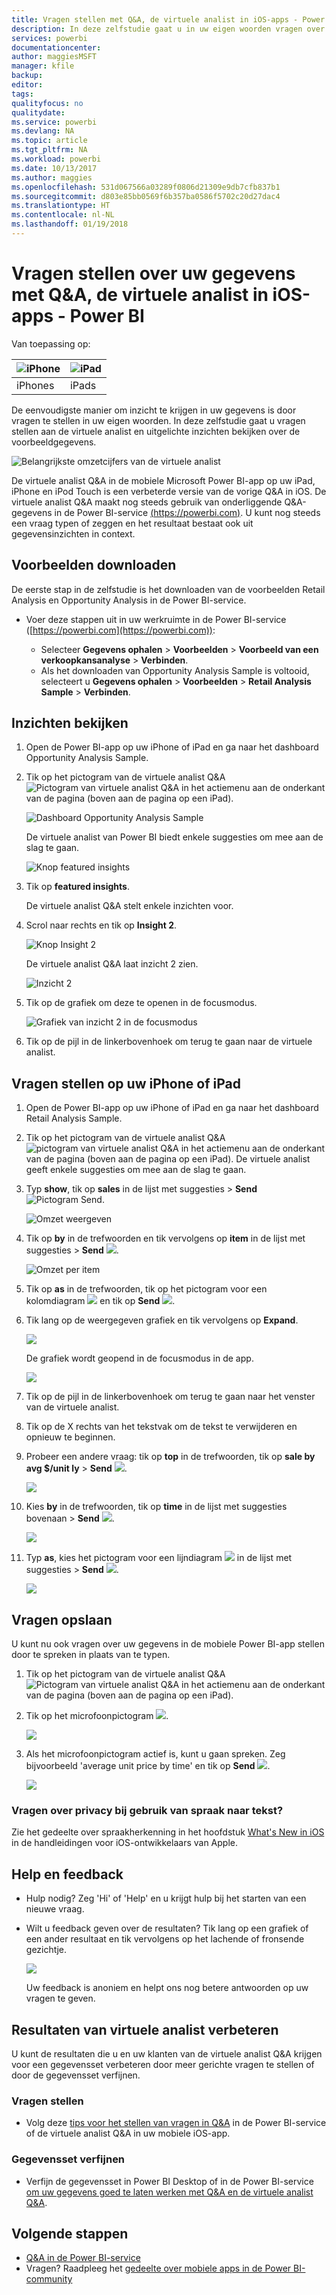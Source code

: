 ```yaml
---
title: Vragen stellen met Q&A, de virtuele analist in iOS-apps - Power BI
description: In deze zelfstudie gaat u in uw eigen woorden vragen over deze voorbeeldgegevens stellen aan de virtuele analist in de mobiele Power BI-app op uw iOS-apparaat.
services: powerbi
documentationcenter: 
author: maggiesMSFT
manager: kfile
backup: 
editor: 
tags: 
qualityfocus: no
qualitydate: 
ms.service: powerbi
ms.devlang: NA
ms.topic: article
ms.tgt_pltfrm: NA
ms.workload: powerbi
ms.date: 10/13/2017
ms.author: maggies
ms.openlocfilehash: 531d067566a03289f0806d21309e9db7cfb837b1
ms.sourcegitcommit: d803e85bb0569f6b357ba0586f5702c20d27dac4
ms.translationtype: HT
ms.contentlocale: nl-NL
ms.lasthandoff: 01/19/2018
---
```

# <a name="ask-questions-about-your-data-with-the-qa-virtual-analyst-in-ios-apps---power-bi"></a>Vragen stellen over uw gegevens met Q&A, de virtuele analist in iOS-apps - Power BI
Van toepassing op:

| ![iPhone](media/mobile-apps-ios-qna/iphone-logo-50-px.png) | ![iPad](media/mobile-apps-ios-qna/ipad-logo-50-px.png) |
|:--- |:--- |
| iPhones |iPads |

De eenvoudigste manier om inzicht te krijgen in uw gegevens is door vragen te stellen in uw eigen woorden. In deze zelfstudie gaat u vragen stellen aan de virtuele analist en uitgelichte inzichten bekijken over de voorbeeldgegevens.

![Belangrijkste omzetcijfers van de virtuele analist](media/mobile-apps-ios-qna/power-bi-ios-q-n-a-top-sale-intro.png)

De virtuele analist Q&A in de mobiele Microsoft Power BI-app op uw iPad, iPhone en iPod Touch is een verbeterde versie van de vorige Q&A in iOS. De virtuele analist Q&A maakt nog steeds gebruik van onderliggende Q&A-gegevens in de Power BI-service [(https://powerbi.com)](https://powerbi.com). U kunt nog steeds een vraag typen of zeggen en het resultaat bestaat ook uit gegevensinzichten in context.

## <a name="download-the-samples"></a>Voorbeelden downloaden
De eerste stap in de zelfstudie is het downloaden van de voorbeelden Retail Analysis en Opportunity Analysis in de Power BI-service.

* Voer deze stappen uit in uw werkruimte in de Power BI-service ([https://powerbi.com](https://powerbi.com)):

  * Selecteer **Gegevens ophalen** > **Voorbeelden** > **Voorbeeld van een verkoopkansanalyse** > **Verbinden**.
  * Als het downloaden van Opportunity Analysis Sample is voltooid, selecteert u **Gegevens ophalen** > **Voorbeelden** > **Retail Analysis Sample** > **Verbinden**.

## <a name="try-featured-insights"></a>Inzichten bekijken
1. Open de Power BI-app op uw iPhone of iPad en ga naar het dashboard Opportunity Analysis Sample.
2. Tik op het pictogram van de virtuele analist Q&A ![Pictogram van virtuele analist Q&A](media/mobile-apps-ios-qna/power-bi-ios-q-n-a-icon.png) in het actiemenu aan de onderkant van de pagina (boven aan de pagina op een iPad).

     ![Dashboard Opportunity Analysis Sample](media/mobile-apps-ios-qna/power-bi-ios-qna-opportunity-analysis.png)

     De virtuele analist van Power BI biedt enkele suggesties om mee aan de slag te gaan.

     ![Knop featured insights](media/mobile-apps-ios-qna/power-bi-ios-qna-suggest-insights.png)
3. Tik op **featured insights**.

     De virtuele analist Q&A stelt enkele inzichten voor.
4. Scrol naar rechts en tik op **Insight 2**.

    ![Knop Insight 2](media/mobile-apps-ios-qna/power-bi-ios-qna-suggest-insight-2.png)

     De virtuele analist Q&A laat inzicht 2 zien.

    ![Inzicht 2](media/mobile-apps-ios-qna/power-bi-ios-qna-show-insight-2.png)
5. Tik op de grafiek om deze te openen in de focusmodus.

    ![Grafiek van inzicht 2 in de focusmodus](media/mobile-apps-ios-qna/power-bi-ios-qna-open-insight-2.png)
6. Tik op de pijl in de linkerbovenhoek om terug te gaan naar de virtuele analist.

## <a name="try-asking-questions-on-your-iphone-or-ipad"></a>Vragen stellen op uw iPhone of iPad
1. Open de Power BI-app op uw iPhone of iPad en ga naar het dashboard Retail Analysis Sample.
2. Tik op het pictogram van de virtuele analist Q&A ![pictogram van virtuele analist Q&A](media/mobile-apps-ios-qna/power-bi-ios-q-n-a-icon.png) in het actiemenu aan de onderkant van de pagina (boven aan de pagina op een iPad).
     De virtuele analist geeft enkele suggesties om mee aan de slag te gaan.
3. Typ **show**, tik op **sales** in de lijst met suggesties > **Send** ![Pictogram Send](media/mobile-apps-ios-qna/power-bi-ios-qna-send-icon.png).

    ![Omzet weergeven](media/mobile-apps-ios-qna/power-bi-ios-q-n-a-show-sales.png)
4. Tik op **by** in de trefwoorden en tik vervolgens op **item** in de lijst met suggesties > **Send** ![](media/mobile-apps-ios-qna/power-bi-ios-qna-send-icon.png).

    ![Omzet per item](media/mobile-apps-ios-qna/power-bi-ios-q-n-a-sale-by-item.png)
5. Tik op **as** in de trefwoorden, tik op het pictogram voor een kolomdiagram ![](media/mobile-apps-ios-qna/power-bi-ios-q-n-a-column-chart-icon.png) en tik op **Send** ![](media/mobile-apps-ios-qna/power-bi-ios-qna-send-icon.png).
6. Tik lang op de weergegeven grafiek en tik vervolgens op **Expand**.

    ![](media/mobile-apps-ios-qna/power-bi-ios-q-n-a-tap-expand-feedback.png)

    De grafiek wordt geopend in de focusmodus in de app.

    ![](media/mobile-apps-ios-qna/power-bi-ios-q-n-a-expanded-chart.png)
7. Tik op de pijl in de linkerbovenhoek om terug te gaan naar het venster van de virtuele analist.
8. Tik op de X rechts van het tekstvak om de tekst te verwijderen en opnieuw te beginnen.
9. Probeer een andere vraag: tik op **top** in de trefwoorden, tik op **sale by avg $/unit ly** > **Send** ![](media/mobile-apps-ios-qna/power-bi-ios-qna-send-icon.png).

    ![](media/mobile-apps-ios-qna/power-bi-ios-q-n-a-top-sale-2.png)
10. Kies **by** in de trefwoorden, tik op **time** in de lijst met suggesties bovenaan > **Send** ![](media/mobile-apps-ios-qna/power-bi-ios-qna-send-icon.png).

     ![](media/mobile-apps-ios-qna/power-bi-ios-q-n-a-top-sale-by-time.png)
11. Typ **as**, kies het pictogram voor een lijndiagram ![](media/mobile-apps-ios-qna/power-bi-ios-q-n-a-line-chart-icon.png) in de lijst met suggesties > **Send** ![](media/mobile-apps-ios-qna/power-bi-ios-qna-send-icon.png).

    ![](media/mobile-apps-ios-qna/power-bi-ios-q-n-a-top-sale-as-line.png)

## <a name="try-saying-your-questions"></a>Vragen opslaan
U kunt nu ook vragen over uw gegevens in de mobiele Power BI-app stellen door te spreken in plaats van te typen.

1. Tik op het pictogram van de virtuele analist Q&A ![Pictogram van virtuele analist Q&A](media/mobile-apps-ios-qna/power-bi-ios-q-n-a-icon.png) in het actiemenu aan de onderkant van de pagina (boven aan de pagina op een iPad).
2. Tik op het microfoonpictogram ![](media/mobile-apps-ios-qna/power-bi-ios-qna-mic-icon.png).

    ![](media/mobile-apps-ios-qna/power-bi-ios-qna-mic-on.png)

1. Als het microfoonpictogram actief is, kunt u gaan spreken. Zeg bijvoorbeeld 'average unit price by time' en tik op **Send** ![](media/mobile-apps-ios-qna/power-bi-ios-qna-send-icon.png).

    ![](media/mobile-apps-ios-qna/power-bi-ios-qna-speech-complete.png)

### <a name="questions-about-privacy-when-using-speech-to-text"></a>Vragen over privacy bij gebruik van spraak naar tekst?
Zie het gedeelte over spraakherkenning in het hoofdstuk [What's New in iOS](https://go.microsoft.com/fwlink/?linkid=845624) in de handleidingen voor iOS-ontwikkelaars van Apple.

## <a name="help-and-feedback"></a>Help en feedback
* Hulp nodig? Zeg 'Hi' of 'Help' en u krijgt hulp bij het starten van een nieuwe vraag.
* Wilt u feedback geven over de resultaten? Tik lang op een grafiek of een ander resultaat en tik vervolgens op het lachende of fronsende gezichtje.

    ![](media/mobile-apps-ios-qna/power-bi-ios-q-n-a-tap-feedback.png)

    Uw feedback is anoniem en helpt ons nog betere antwoorden op uw vragen te geven.

## <a name="enhance-your-qa-virtual-analyst-results"></a>Resultaten van virtuele analist verbeteren
U kunt de resultaten die u en uw klanten van de virtuele analist Q&A krijgen voor een gegevensset verbeteren door meer gerichte vragen te stellen of door de gegevensset verfijnen.

### <a name="how-to-ask-questions"></a>Vragen stellen
* Volg deze [tips voor het stellen van vragen in Q&A](service-q-and-a-tips.md) in de Power BI-service of de virtuele analist Q&A in uw mobiele iOS-app.

### <a name="how-to-enhance-the-dataset"></a>Gegevensset verfijnen
* Verfijn de gegevensset in Power BI Desktop of in de Power BI-service [om uw gegevens goed te laten werken met Q&A en de virtuele analist Q&A](service-prepare-data-for-q-and-a.md).

## <a name="next-steps"></a>Volgende stappen
* [Q&A in de Power BI-service](power-bi-q-and-a.md)
* Vragen? Raadpleeg het [gedeelte over mobiele apps in de Power BI-community](https://go.microsoft.com/fwlink/?linkid=839277)

